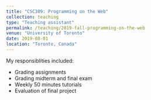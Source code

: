 ```yaml
---
title: "CSC309: Programming on the Web"
collection: teaching
type: "Teaching assistant"
permalink: /teaching/2019-fall-programming-on-the-web
venue: "University of Toronto"
date: 2019-08-01
location: "Toronto, Canada"
---
```


My responsiblities included:
* Grading assignments
* Grading midterm and final exam
* Weekly 50 minutes tutorials
* Evaluation of final project
